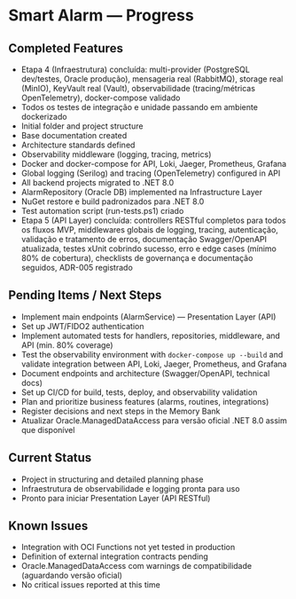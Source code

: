 # Smart Alarm — Progress

## Completed Features

- Etapa 4 (Infraestrutura) concluída: multi-provider (PostgreSQL dev/testes, Oracle produção), mensageria real (RabbitMQ), storage real (MinIO), KeyVault real (Vault), observabilidade (tracing/métricas OpenTelemetry), docker-compose validado
- Todos os testes de integração e unidade passando em ambiente dockerizado
- Initial folder and project structure
- Base documentation created
- Architecture standards defined
- Observability middleware (logging, tracing, metrics)
- Docker and docker-compose for API, Loki, Jaeger, Prometheus, Grafana
- Global logging (Serilog) and tracing (OpenTelemetry) configured in API
- All backend projects migrated to .NET 8.0
- AlarmRepository (Oracle DB) implemented na Infrastructure Layer
- NuGet restore e build padronizados para .NET 8.0
- Test automation script (run-tests.ps1) criado
- Etapa 5 (API Layer) concluída: controllers RESTful completos para todos os fluxos MVP, middlewares globais de logging, tracing, autenticação, validação e tratamento de erros, documentação Swagger/OpenAPI atualizada, testes xUnit cobrindo sucesso, erro e edge cases (mínimo 80% de cobertura), checklists de governança e documentação seguidos, ADR-005 registrado

## Pending Items / Next Steps

- Implement main endpoints (AlarmService) — Presentation Layer (API)
- Set up JWT/FIDO2 authentication
- Implement automated tests for handlers, repositories, middleware, and API (min. 80% coverage)
- Test the observability environment with `docker-compose up --build` and validate integration between API, Loki, Jaeger, Prometheus, and Grafana
- Document endpoints and architecture (Swagger/OpenAPI, technical docs)
- Set up CI/CD for build, tests, deploy, and observability validation
- Plan and prioritize business features (alarms, routines, integrations)
- Register decisions and next steps in the Memory Bank
- Atualizar Oracle.ManagedDataAccess para versão oficial .NET 8.0 assim que disponível

## Current Status

- Project in structuring and detailed planning phase
- Infraestrutura de observabilidade e logging pronta para uso
- Pronto para iniciar Presentation Layer (API RESTful)

## Known Issues

- Integration with OCI Functions not yet tested in production
- Definition of external integration contracts pending
- Oracle.ManagedDataAccess com warnings de compatibilidade (aguardando versão oficial)
- No critical issues reported at this time
